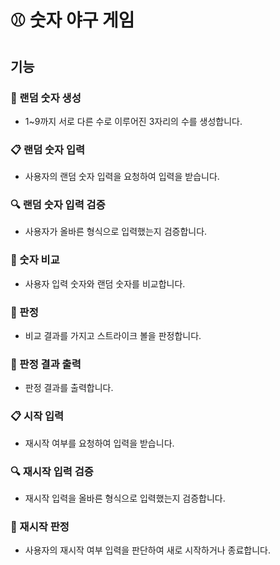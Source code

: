 # :baseball: 숫자 야구 게임

## 기능

### :slot_machine: 랜덤 숫자 생성
  * 1~9까지 서로 다른 수로 이루어진 3자리의 수를 생성합니다.

### :clipboard: 랜덤 숫자 입력
  * 사용자의 랜덤 숫자 입력을 요청하여 입력을 받습니다.

### :mag: 랜덤 숫자 입력 검증
  * 사용자가 올바른 형식으로 입력했는지 검증합니다.

### :straight_ruler: 숫자 비교
  * 사용자 입력 숫자와 랜덤 숫자를 비교합니다.

### :rocket: 판정
  * 비교 결과를 가지고 스트라이크 볼을 판정합니다.
  
### :page_facing_up: 판정 결과 출력
  * 판정 결과를 출력합니다.

### :clipboard: 시작 입력
  * 재시작 여부를 요청하여 입력을 받습니다.

### :mag: 재시작 입력 검증
  * 재시작 입력을 올바른 형식으로 입력했는지 검증합니다.
  
### :rocket: 재시작 판정
  * 사용자의 재시작 여부 입력을 판단하여 새로 시작하거나 종료합니다.
